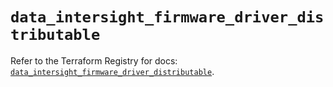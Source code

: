 # `data_intersight_firmware_driver_distributable`

Refer to the Terraform Registry for docs: [`data_intersight_firmware_driver_distributable`](https://registry.terraform.io/providers/ciscodevnet/intersight/1.0.71/docs/data-sources/firmware_driver_distributable).

